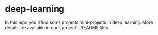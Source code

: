 # deep-learning
In this repo you'll find some projects/mini-projects in deep learning. More details are available in each project's README files.
